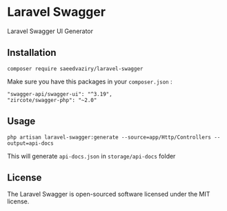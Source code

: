 # Laravel Swagger

Laravel Swagger UI Generator

## Installation

`composer require saeedvaziry/laravel-swagger`

Make sure you have this packages in your `composer.json` :

    "swagger-api/swagger-ui": "^3.19",
    "zircote/swagger-php": "~2.0"

## Usage

`php artisan laravel-swagger:generate --source=app/Http/Controllers --output=api-docs`

This will generate `api-docs.json` in `storage/api-docs` folder

## License

The Laravel Swagger is open-sourced software licensed under the MIT license.

